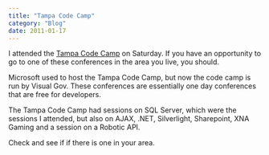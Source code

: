 ```yaml
---
title: "Tampa Code Camp"
category: "Blog"
date: 2011-01-17
---
```



I attended the [Tampa Code Camp](http://www.tampacodecamp.com/) on Saturday. If you have an opportunity to go to one of these conferences in the area you live, you should.

Microsoft used to host the Tampa Code Camp, but now the code camp is run by Visual Gov. These conferences are essentially one day conferences that are free for developers. 

The Tampa Code Camp had sessions on SQL Server, which were the sessions I attended, but also on AJAX, .NET, Silverlight, Sharepoint, XNA Gaming and a session on a Robotic API. 

Check and see if if there is one in your area.